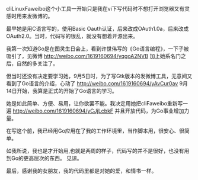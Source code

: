 cliLinuxFaweibo这个小工具一开始只是我在vi下写代码时不想打开浏览器又有灵感时用来发微博的。

最早她是用C语言写的，使用Basic Oauth认证，后来改成OAuth1.0a，后来改成OAuth2.0。当时，代码写的很乱，就没有想着开源出来。

我第一次知道Go是在图灵生日会上，看到许世伟写的《Go语言编程》，一下子被吸引了，见微博
http://weibo.com/1619160694/yqgoA2NVB
加上她系名门之后，自然的多关注了。

但当时还没有决定要学习她，9月5日时，为了写Gtk版本的发微博工具，无意间又看到了Go语言的介绍，心动了
http://weibo.com/1619160694/yAvCur0av
9月14日开始，我算是正式的开始了Go语言的学习。

她是如此简单、方便、易用，让你欲罢不能。我决定用她把cliFaweibo重新写一遍
http://weibo.com/1619160694/yCJjLcbkF
并且开放代码，为Go事业增加力量。

在写这个前，我已经用Go应用在了我的工作环境里，当作脚本用，很安心、很简单。

如我所说，我也是才开始用,也就是两周的样子，代码写的并不是很好，也没有用到Go的更高层次的东西。
见谅。

最后，感谢我的女朋友，我的代码里都是对她的爱，和情书一样。
